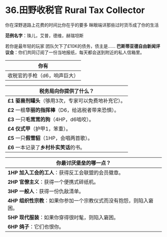 # 36.田野收税官 Rural Tax Collector
你在深野道路上花费的时间比你在乎的要多
眯眼端详那些过时货币成了你的生活

**范例名字**：珠儿，艾普，德维，赫瑞坦斯

若你是最年轻的玩家
团队欠下了£10K的债务，债主是……
**巴斯蒂亚德自由新闻评议会**：你们共同订阅了一份当地报纸，每天都会送到附近的私人信箱里。

| 你有                 |
| ------------------------ |
| 收税官的手枪（d6，响声巨大） |

| 税务局向你提供了什么？                 |
| ------------------------ |
| **£1** **驱兽剂罐头**（够用3次，专家可以免费地补充它）。 |
| **£2** 一根**华丽的指挥棒**（D6，给逃税者带来恐惧）。         |
| **£3** 一只**毛茸茸的狗**（4HP，d6啮咬）。         |
| **£4** **仪式甲**（护甲1，笨重）。         |
| **£5** 一只**假雪貂**（1HP，会唱两首歌）。  |
| **£6** 一本记录了**乡村朴实笑话**的书。   |

| 你最讨厌堡垒的哪一点？                 |
| ------------------------ |
| **1HP** **加入工会的工人**：获得反工会联盟的会员徽章。 |
| **2HP** **官僚主义**：获得一个便携式碎纸机。       |
| **3HP** **一般人**：获得一份仇敌清单。       |
| **4HP** **组织性宗教**：如果你参加一个宗教仪式而没有抱怨，则陷入窘困。         |
| **5HP** **现代服装**：如果你穿得很时髦，则陷入窘困。   |
| **6HP** **鸽子**：它们也恨你。 |
